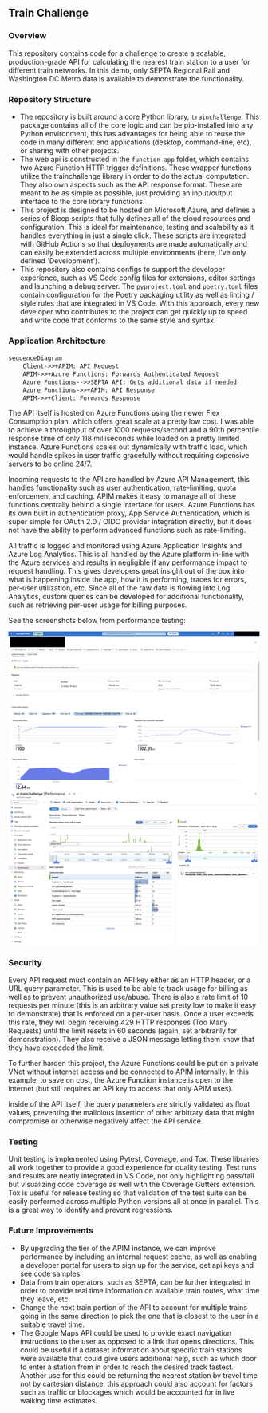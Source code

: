## Train Challenge

### Overview
This repository contains code for a challenge to create a scalable, production-grade API for calculating the nearest train station to a user for different train networks. In this demo, only SEPTA Regional Rail and Washington DC Metro data is available to demonstrate the functionality.

### Repository Structure
 - The repository is built around a core Python library, `trainchallenge`. This package contains all of the core logic and can be pip-installed into any Python environment, this has advantages for being able to reuse the code in many different end applications (desktop, command-line, etc), or sharing with other projects.
 - The web api is constructed in the `function-app` folder, which contains two Azure Function HTTP trigger definitions. These wrapper functions utilize the trainchallenge library in order to do the actual computation. They also own aspects such as the API response format. These are meant to be as simple as possible, just providing an input/output interface to the core library functions.
 - This project is designed to be hosted on Microsoft Azure, and defines a series of Bicep scripts that fully defines all of the cloud resources and configuration. This is ideal for maintenance, testing and scalability as it handles everything in just a single click. These scripts are integrated with GitHub Actions so that deployments are made automatically and can easily be extended across multiple environments (here, I've only defined 'Development').
 - This repository also contains configs to support the developer experience, such as VS Code config files for extensions, editor settings and launching a debug server. The `pyproject.toml` and `poetry.toml` files contain configuration for the Poetry packaging utility as well as linting / style rules that are integrated in VS Code. With this approach, every new developer who contributes to the project can get quickly up to speed and write code that conforms to the same style and syntax.

### Application Architecture
```mermaid
sequenceDiagram
    Client->>+APIM: API Request
    APIM->>+Azure Functions: Forwards Authenticated Request
    Azure Functions-->>SEPTA API: Gets additional data if needed
    Azure Functions->>+APIM: API Response
    APIM->>+Client: Forwards Response
```
The API itself is hosted on Azure Functions using the newer Flex Consumption plan, which offers great scale at a pretty low cost. I was able to achieve a throughput of over 1000 requests/second and a 90th percentile response time of only 118 milliseconds while loaded on a pretty limited instance. Azure Functions scales out dynamically with traffic load, which would handle spikes in user traffic gracefully without requiring expensive servers to be online 24/7.

Incoming requests to the API are handled by Azure API Management, this handles functionality such as user authentication, rate-limiting, quota enforcement and caching. APIM makes it easy to manage all of these functions centrally behind a single interface for users. Azure Functions has its own built in authentication proxy, App Service Authentication, which is super simple for OAuth 2.0 / OIDC provider integration directly, but it does not have the ability to perform advanced functions such as rate-limiting.

All traffic is logged and monitored using Azure Application Insights and Azure Log Analytics. This is all handled by the Azure platform in-line with the Azure services and results in negligible if any performance impact to request handling. This gives developers great insight out of the box into what is happening inside the app, how it is performing, traces for errors, per-user utilization, etc. Since all of the raw data is flowing into Log Analytics, custom queries can be developed for additional functionality, such as retrieving per-user usage for billing purposes.

See the screenshots below from performance testing:

![load test](./docs/images/load-test.png)
![ai-perf](./docs/images/ai-perf.png)

### Security
Every API request must contain an API key either as an HTTP header, or a URL query parameter. This is used to be able to track usage for billing as well as to prevent unauthorized use/abuse. There is also a rate limit of 10 requests per minute (this is an arbitrary value set pretty low to make it easy to demonstrate) that is enforced on a per-user basis. Once a user exceeds this rate, they will begin receiving 429 HTTP responses (Too Many Requests) until the limit resets in 60 seconds (again, set arbitrarily for demonstration). They also receive a JSON message letting them know that they have exceeded the limit.

To further harden this project, the Azure Functions could be put on a private VNet without internet access and be connected to APIM internally. In this example, to save on cost, the Azure Function instance is open to the internet (but still requires an API key to access that only APIM uses).

Inside of the API itself, the query parameters are strictly validated as float values, preventing the malicious insertion of other arbitrary data that might compromise or otherwise negatively affect the API service.

### Testing
Unit testing is implemented using Pytest, Coverage, and Tox. These libraries all work together to provide a good experience for quality testing. Test runs and results are neatly integrated in VS Code, not only highlighting pass/fail but visualizing code coverage as well with the Coverage Gutters extension. Tox is useful for release testing so that validation of the test suite can be easily performed across multiple Python versions all at once in parallel. This is a great way to identify and prevent regressions.

### Future Improvements
 - By upgrading the tier of the APIM instance, we can improve performance by including an internal request cache, as well as enabling a developer portal for users to sign up for the service, get api keys and see code samples.
 - Data from train operators, such as SEPTA, can be further integrated in order to provide real time information on available train routes, what time they leave, etc.
 - Change the next train portion of the API to account for multiple trains going in the same direction to pick the one that is closest to the user in a suitable travel time.
 - The Google Maps API could be used to provide exact navigation instructions to the user as opposed to a link that opens directions. This could be useful if a dataset information about specific train stations were available that could give users additional help, such as which door to enter a station from in order to reach the desired track fastest. Another use for this could be returning the nearest station by travel time not by cartesian distance, this approach could also account for factors such as traffic or blockages which would be accounted for in live walking time estimates.